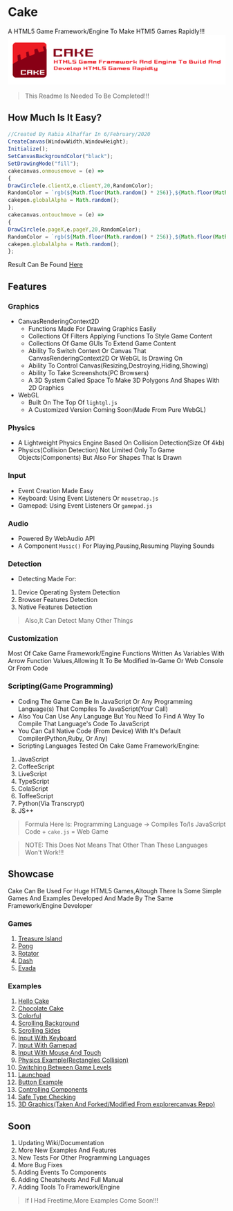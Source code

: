 # Cake
A HTML5 Game Framework/Engine To Make HTMl5 Games Rapidly!!!
<img src="CAKE.png">
> This Readme Is Needed To Be Completed!!!

## How Much Is It Easy?
```javascript
//Created By Rabia Alhaffar In 6/February/2020
CreateCanvas(WindowWidth,WindowHeight);
Initialize();
SetCanvasBackgroundColor("black");
SetDrawingMode("fill");
cakecanvas.onmousemove = (e) => 
{
DrawCircle(e.clientX,e.clientY,20,RandomColor);
RandomColor = `rgb(${Math.floor(Math.random() * 256)},${Math.floor(Math.random() * 256)},${Math.floor(Math.random() * 256)})`;
cakepen.globalAlpha = Math.random();
};
cakecanvas.ontouchmove = (e) =>
{
DrawCircle(e.pageX,e.pageY,20,RandomColor);
RandomColor = `rgb(${Math.floor(Math.random() * 256)},${Math.floor(Math.random() * 256)},${Math.floor(Math.random() * 256)})`;
cakepen.globalAlpha = Math.random();    
};
```
Result Can Be Found [Here](https://rabios.github.io/Cake/examples/input_03.html)
## Features

### Graphics
- CanvasRenderingContext2D
  - Functions Made For Drawing Graphics Easily
  - Collections Of Filters Applying Functions To Style Game Content
  - Collections Of Game GUIs To Extend Game Content
  - Ability To Switch Context Or Canvas That CanvasRenderingContext2D Or WebGL Is Drawing On
  - Ability To Control Canvas(Resizing,Destroying,Hiding,Showing)
  - Ability To Take Screenshots(PC Browsers)
  - A 3D System Called Space To Make 3D Polygons And Shapes With 2D Graphics
- WebGL
  - Built On The Top Of `lightgl.js`
  - A Customized Version Coming Soon(Made From Pure WebGL)

### Physics
- A Lightweight Physics Engine Based On Collision Detection(Size Of 4kb)
- Physics(Collision Detection) Not Limited Only To Game Objects(Components) But Also For Shapes That Is Drawn

### Input
- Event Creation Made Easy
- Keyboard: Using Event Listeners Or `mousetrap.js`
- Gamepad: Using Event Listeners Or `gamepad.js`

### Audio
- Powered By WebAudio API
- A Component `Music()` For Playing,Pausing,Resuming Playing Sounds 

### Detection
- Detecting Made For:
1. Device Operating System Detection
2. Browser Features Detection
3. Native Features Detection

> Also,It Can Detect Many Other Things

### Customization
Most Of Cake Game Framework/Engine Functions Written As Variables With Arrow Function Values,Allowing It To Be Modified In-Game Or Web Console Or From Code

### Scripting(Game Programming)
- Coding The Game Can Be In JavaScript Or Any Programming Language(s) That Compiles To JavaScript(Your Call)
- Also You Can Use Any Language But You Need To Find A Way To Compile That Language's Code To JavaScript
- You Can Call Native Code (From Device) With It's Default Compiler(Python,Ruby, Or Any)
- Scripting Languages Tested On Cake Game Framework/Engine:
1. JavaScript 
2. CoffeeScript
3. LiveScript
4. TypeScript
5. ColaScript
6. ToffeeScript
7. Python(Via Transcrypt)
8. JS++

> Formula Here Is: Programming Language -> Compiles To/Is JavaScript Code + `cake.js` = Web Game

> NOTE: This Does Not Means That Other Than These Languages Won't Work!!!

## Showcase
Cake Can Be Used For Huge HTML5 Games,Altough There Is Some Simple Games And Examples Developed And Made By The Same Framework/Engine Developer

### Games

1. [Treasure Island](https://rabios.github.io/Cake/games/treasure_island.html)
2. [Pong](https://rabios.github.io/Cake/games/pong.html)
3. [Rotator](https://rabios.github.io/Cake/games/rotator.html)
4. [Dash](https://rabios.github.io/Cake/games/dash.html)
5. [Evada](https://rabios.github.io/Cake/games/evada.html)

### Examples

1. [Hello Cake](https://rabios.github.io/Cake/examples/graphics_01.html)
2. [Chocolate Cake](https://rabios.github.io/Cake/examples/graphics_02.html)
3. [Colorful](https://rabios.github.io/Cake/examples/graphics_03.html)
4. [Scrolling Background](https://rabios.github.io/Cake/examples/component_03.html)
5. [Scrolling Sides](https://rabios.github.io/Cake/examples/component_02.html)
6. [Input With Keyboard](https://rabios.github.io/Cake/examples/input_01.html)
7. [Input With Gamepad](https://rabios.github.io/Cake/examples/input_02.html)
8. [Input With Mouse And Touch](https://rabios.github.io/Cake/examples/input_03.html)
9. [Physics Example(Rectangles Collision)](https://rabios.github.io/Cake/examples/physics_01.html)
10. [Switching Between Game Levels](https://rabios.github.io/Cake/examples/fps_01.html)
11. [Launchpad](https://rabios.github.io/Cake/examples/launchpad.html)
12. [Button Example](https://rabios.github.io/Cake/examples/button_01.html)
13. [Controlling Components](https://rabios.github.io/Cake/examples/component_01.html)
14. [Safe Type Checking](https://rabios.github.io/Cake/examples/compiler_01.html)
15. [3D Graphics(Taken And Forked/Modified From explorercanvas Repo)](https://rabios.github.io/Cake/examples/graphics_04.html)

## Soon
1. Updating Wiki/Documentation
2. More New Examples And Features
3. New Tests For Other Programming Languages
4. More Bug Fixes
5. Adding Events To Components
6. Adding Cheatsheets And Full Manual
7. Adding Tools To Framework/Engine

> If I Had Freetime,More Examples Come Soon!!! 
